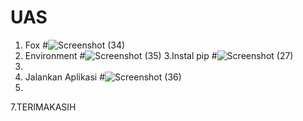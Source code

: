# UAS
1. Fox
  #![Screenshot (34)](https://user-images.githubusercontent.com/46734568/55929632-c344a500-5c47-11e9-8806-8527154a2a48.png)
2. Environment
  #![Screenshot (35)](https://user-images.githubusercontent.com/46734568/55929752-5f6eac00-5c48-11e9-99ba-5805214b253b.png)
3.Instal pip
  #![Screenshot (27)](https://user-images.githubusercontent.com/46734568/55929849-e3289880-5c48-11e9-9c00-7fba1a430e36.png)
4.
5. Jalankan Aplikasi
  #![Screenshot (36)](https://user-images.githubusercontent.com/46734568/55930077-d9ebfb80-5c49-11e9-8981-91df019c73d8.png)
6.
7.TERIMAKASIH


